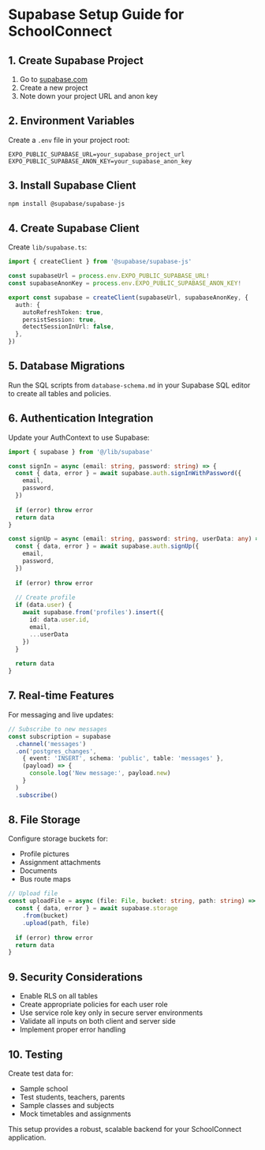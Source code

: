 # Supabase Setup Guide for SchoolConnect

## 1. Create Supabase Project

1. Go to [supabase.com](https://supabase.com)
2. Create a new project
3. Note down your project URL and anon key

## 2. Environment Variables

Create a `.env` file in your project root:

```env
EXPO_PUBLIC_SUPABASE_URL=your_supabase_project_url
EXPO_PUBLIC_SUPABASE_ANON_KEY=your_supabase_anon_key
```

## 3. Install Supabase Client

```bash
npm install @supabase/supabase-js
```

## 4. Create Supabase Client

Create `lib/supabase.ts`:

```typescript
import { createClient } from '@supabase/supabase-js'

const supabaseUrl = process.env.EXPO_PUBLIC_SUPABASE_URL!
const supabaseAnonKey = process.env.EXPO_PUBLIC_SUPABASE_ANON_KEY!

export const supabase = createClient(supabaseUrl, supabaseAnonKey, {
  auth: {
    autoRefreshToken: true,
    persistSession: true,
    detectSessionInUrl: false,
  },
})
```

## 5. Database Migrations

Run the SQL scripts from `database-schema.md` in your Supabase SQL editor to create all tables and policies.

## 6. Authentication Integration

Update your AuthContext to use Supabase:

```typescript
import { supabase } from '@/lib/supabase'

const signIn = async (email: string, password: string) => {
  const { data, error } = await supabase.auth.signInWithPassword({
    email,
    password,
  })
  
  if (error) throw error
  return data
}

const signUp = async (email: string, password: string, userData: any) => {
  const { data, error } = await supabase.auth.signUp({
    email,
    password,
  })
  
  if (error) throw error
  
  // Create profile
  if (data.user) {
    await supabase.from('profiles').insert({
      id: data.user.id,
      email,
      ...userData
    })
  }
  
  return data
}
```

## 7. Real-time Features

For messaging and live updates:

```typescript
// Subscribe to new messages
const subscription = supabase
  .channel('messages')
  .on('postgres_changes', 
    { event: 'INSERT', schema: 'public', table: 'messages' },
    (payload) => {
      console.log('New message:', payload.new)
    }
  )
  .subscribe()
```

## 8. File Storage

Configure storage buckets for:
- Profile pictures
- Assignment attachments
- Documents
- Bus route maps

```typescript
// Upload file
const uploadFile = async (file: File, bucket: string, path: string) => {
  const { data, error } = await supabase.storage
    .from(bucket)
    .upload(path, file)
    
  if (error) throw error
  return data
}
```

## 9. Security Considerations

- Enable RLS on all tables
- Create appropriate policies for each user role
- Use service role key only in secure server environments
- Validate all inputs on both client and server side
- Implement proper error handling

## 10. Testing

Create test data for:
- Sample school
- Test students, teachers, parents
- Sample classes and subjects
- Mock timetables and assignments

This setup provides a robust, scalable backend for your SchoolConnect application.